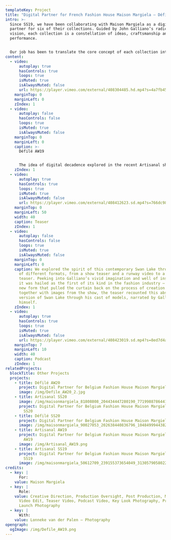 ```yaml
---
templateKey: Project
title: "Digital Partner for French Fashion House Maison Margiela – Défilé AW19 "
intro: >-
  Since SS19, we have been collaborating with Maison Margiela as a digital
  partner for six of their collections. Guided by John Galliano’s radical
  vision, each collection is a constellation of ideas, craftsmanship and
  performance.


  Our job has been to translate the core concept of each collection into a multifaceted visual experience,crafting tailor-made formats and visual communication strategies each season: from runway videos and live show streams to podcasts and photoshoots. Building new forms that work alongside Galliano’s avant-garde thought-process, the digital universes we have created are an extension of the collection, rather than a documentation of it.
content:
  - video:
      autoplay: true
      hasControls: true
      loops: true
      isMuted: true
      isAlwaysMuted: false
      url: https://player.vimeo.com/external/408304485.hd.mp4?s=4a7fb45f78af347c8af475f8a923ed046ae29afc&profile_id=175
    marginTop: 0
    marginLeft: 0
    zIndex: 1
  - video:
      autoplay: false
      hasControls: false
      loops: true
      isMuted: true
      isAlwaysMuted: false
    marginTop: 0
    marginLeft: 0
    caption: >-
      Défilé AW19 


      The idea of digital decadence explored in the recent Artisanal show was filtered down for this ready-to-wear collection, with garments stripped back down into a more purified and minimal form. Inspired by retelling the classic story of Swan Lake to the dramatic overtones of Tchaikovsky’s music, Galliano’s research swings this time towards the idea of ‘Transformation’.
    zIndex: 1
  - video:
      autoplay: true
      hasControls: true
      loops: true
      isMuted: true
      isAlwaysMuted: false
      url: https://player.vimeo.com/external/408412623.sd.mp4?s=766dc988d85c31e0480a2704227c80e325a2027d&profile_id=165
    marginTop: 0
    marginLeft: 50
    width: 40
    caption: Teaser
    zIndex: 1
  - video:
      autoplay: false
      hasControls: false
      loops: true
      isMuted: true
      isAlwaysMuted: false
    marginTop: 0
    marginLeft: 0
    caption: We explored the spirit of this contemporary Swan Lake through a variety
      of different formats, from a show teaser and a runway video to a podcast
      teaser. Peeking into Galliano’s vivid imagination and well of inspiration,
      it was hailed as the first of its kind in the fashion industry – a bold
      new form that pulled the curtain back on the process of creation. Cut
      together with images from the show, the teaser recounted this abstracted
      version of Swan Lake through his cast of models, narrated by Galliano
      himself.
    zIndex: 1
  - video:
      autoplay: true
      hasControls: true
      loops: true
      isMuted: true
      isAlwaysMuted: false
      url: https://player.vimeo.com/external/408423019.sd.mp4?s=8ed7d4acb861571218d2bfcd01a27f2af277b222&profile_id=165
    marginTop: 7
    marginLeft: 10
    width: 40
    caption: Podcast
    zIndex: 1
relatedProjects:
  blockTitle: Other Projects
  projects:
    - title: Défilé AW20
      project: Digital Partner for Belgium Fashion House Maison Margiela – Défilé AW20
      image: /img/Defile_AW20_2.jpg
    - title: Artisanal SS20
      image: /img/maisonmargiela_81808808_204434447280190_7719988786441022934_n.jpg
      project: Digital Partner for Belgium Fashion House Maison Margiela – Artisanal
        SS20
    - title: Défilé SS20
      project: Digital Partner for Belgium Fashion House Maison Margiela – Défilé SS20
      image: /img/maisonmargiela_90027053_202638440836796_1048499944382231102_n.jpg
    - title: Artisanal AW19
      project: Digital Partner for Belgium Fashion House Maison Margiela – Artisanal
        AW19
      image: /img/Artisanal_AW19.png
    - title: Artisanal SS19
      project: Digital Partner for Belgium Fashion House Maison Margiela – Artisanal
        SS19
      image: /img/maisonmargiela_50612709_239155373654049_3130579058022923543_n.jpg
credits:
  - key: |
      For:
    value: Maison Margiela
  - key: |
      Role:
    value: Creative Direction, Production Oversight, Post Production, Main Show
      Video Edit, Teaser Video, Podcast Video, Key Look Photography, Product
      Launch Photography
  - key: |
      With:
    value: Lonneke van der Palen – Photography
opengraph:
  ogImage: /img/Defile_AW19.png
---
```

